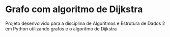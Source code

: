 # Grafo com algoritmo de Dijkstra
Projeto desenvolvido para a disciplina de Algoritmos e Estrutura de Dados 2 em Python utilizando grafos e o algoritmo de Dijkstra
